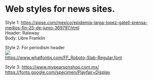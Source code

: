 # Web styles for news sites.

Style 1: <https://sipse.com/mexico/epidemia-larga-lopez-gatell-prensa-medios-fin-25-de-junio-369797.html>\
Header: Raleway\
Body: Libre Franklin


Style 2:
For periodism header\
![](https://d144mzi0q5mijx.cloudfront.net/img/R/O/Roboto-Slab-Regulara.png)\
<https://www.whatfontis.com/FF_Roboto-Slab-Regular.font>


Style 3:
https://www.mypearsonshop.com.mx/
https://fonts.google.com/specimen/Playfair+Display
